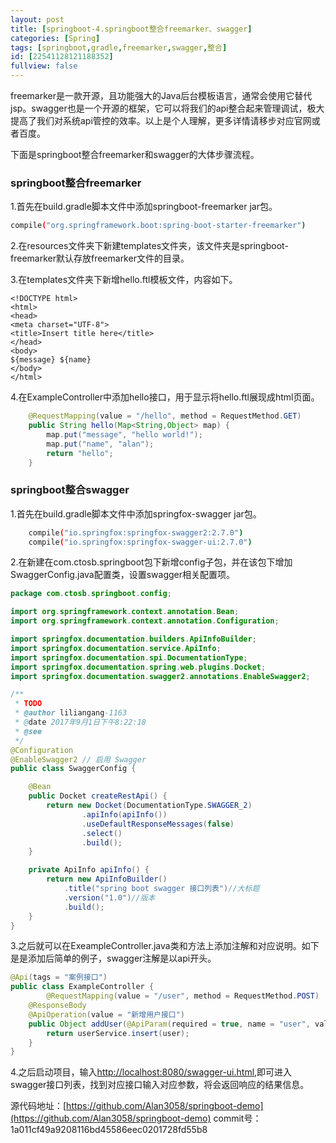 ```yaml
---
layout: post
title: [springboot-4.springboot整合freemarker、swagger]
categories: [Spring]
tags: [springboot,gradle,freemarker,swagger,整合]
id: [22541128121188352]
fullview: false
---
```


freemarker是一款开源，且功能强大的Java后台模板语言，通常会使用它替代jsp。swagger也是一个开源的框架，它可以将我们的api整合起来管理调试，极大提高了我们对系统api管控的效率。以上是个人理解，更多详情请移步对应官网或者百度。

下面是springboot整合freemarker和swagger的大体步骤流程。

### springboot整合freemarker

1.首先在build.gradle脚本文件中添加springboot-freemarker jar包。


```bash
compile("org.springframework.boot:spring-boot-starter-freemarker")
```

2.在resources文件夹下新建templates文件夹，该文件夹是springboot-freemarker默认存放freemarker文件的目录。

3.在templates文件夹下新增hello.ftl模板文件，内容如下。

```
<!DOCTYPE html>
<html>
<head>
<meta charset="UTF-8">
<title>Insert title here</title>
</head>
<body>
${message} ${name}
</body>
</html>
```

4.在ExampleController中添加hello接口，用于显示将hello.ftl展现成html页面。

```java
	@RequestMapping(value = "/hello", method = RequestMethod.GET)
	public String hello(Map<String,Object> map) {
		map.put("message", "hello world!");
		map.put("name", "alan");
		return "hello";
	}
```

### springboot整合swagger

1.首先在build.gradle脚本文件中添加springfox-swagger jar包。

```bash
	compile("io.springfox:springfox-swagger2:2.7.0")
	compile("io.springfox:springfox-swagger-ui:2.7.0")
```

2.在新建在com.ctosb.springboot包下新增config子包，并在该包下增加SwaggerConfig.java配置类，设置swagger相关配置项。

```java
package com.ctosb.springboot.config;

import org.springframework.context.annotation.Bean;
import org.springframework.context.annotation.Configuration;

import springfox.documentation.builders.ApiInfoBuilder;
import springfox.documentation.service.ApiInfo;
import springfox.documentation.spi.DocumentationType;
import springfox.documentation.spring.web.plugins.Docket;
import springfox.documentation.swagger2.annotations.EnableSwagger2;

/**
 * TODO
 * @author liliangang-1163
 * @date 2017年9月1日下午8:22:18
 * @see
 */
@Configuration
@EnableSwagger2 // 启用 Swagger
public class SwaggerConfig {

    @Bean
    public Docket createRestApi() {
        return new Docket(DocumentationType.SWAGGER_2)
                .apiInfo(apiInfo())
                .useDefaultResponseMessages(false)
                .select()
                .build();
    }

    private ApiInfo apiInfo() {
        return new ApiInfoBuilder()
            .title("spring boot swagger 接口列表")//大标题
            .version("1.0")//版本
            .build();
    }
}
```

3.之后就可以在ExeampleController.java类和方法上添加注解和对应说明。如下是是添加后简单的例子，swagger注解是以api开头。

```java
@Api(tags = "案例接口")
public class ExampleController {
        @RequestMapping(value = "/user", method = RequestMethod.POST)
	@ResponseBody
	@ApiOperation(value = "新增用户接口")
	public Object addUser(@ApiParam(required = true, name = "user", value = "用户信息") @RequestBody User user) {
		return userService.insert(user);
	}
}
```

4.之后启动项目，输入[http://localhost:8080/swagger-ui.html](http://localhost:8080/swagger-ui.html),即可进入swagger接口列表，找到对应接口输入对应参数，将会返回响应的结果信息。

源代码地址：[https://github.com/Alan3058/springboot-demo](https://github.com/Alan3058/springboot-demo) commit号：1a011cf49a9208116bd45586eec0201728fd55b8


